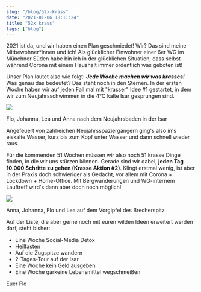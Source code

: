 ```yaml
---
slug: "/blog/52x-krass"
date: "2021-01-06 18:11:24"
title: "52x krass"
tags: ["blog"]
---
```


2021 ist da, und wir haben einen Plan geschmiedet! Wir? Das sind meine Mitbewohner\*innen und ich! Als glücklicher Einwohner einer 6er WG im Münchner Süden habe bin ich in der glücklichen Situation, dass selbst während Corona mit einem Haushalt immer ordentlich was geboten ist!

Unser Plan lautet also wie folgt: _**Jede Woche machen wir was krasses**_**_!_** Was genau das bedeutet? Das steht noch in den Sternen. In der ersten Woche haben wir auf jeden Fall mal mit "krasser" Idee #1 gestartet, in dem wir zum Neujahrsschwimmen in die 4°C kalte Isar gesprungen sind.

![](/content/images/2021/01/IMG_2087.jpeg)

Flo, Johanna, Lea und Anna nach dem Neujahrsbaden in der Isar

Angefeuert von zahlreichen Neujahrsspaziergängern ging's also in's eiskalte Wasser, kurz bis zum Kopf unter Wasser und dann schnell wieder raus.

Für die kommenden 51 Wochen müssen wir also noch 51 krasse Dinge finden, in die wir uns stürzen können. Gerade sind wir dabei, **jeden Tag 10.000 Schritte zu gehen (Krasse Aktion #2)**. Klingt erstmal wenig, ist aber in der Praxis doch schwieriger als Gedacht, vor allem mit Corona + Lockdown + Home-Office. Mit Bergwanderungen und WG-internem Lauftreff wird's dann aber doch noch möglich!

![](/content/images/2021/01/b687c1e4-4dea-456c-8819-e95f6b0649ac.jpg)

Anna, Johanna, Flo und Lea auf dem Vorgipfel des Brecherspitz

Auf der Liste, die aber gerne noch mit euren wilden Ideen erweitert werden darf, steht bisher:

- Eine Woche Social-Media Detox
- Heilfasten
- Auf die Zugspitze wandern
- 2-Tages-Tour auf der Isar
- Eine Woche kein Geld ausgeben
- Eine Woche garkeine Lebensmittel wegschmeißen

Euer Flo
